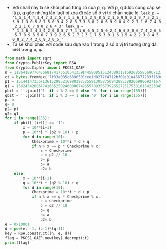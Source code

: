 - Với chall này ta sẽ khôi phục từng số của  p, q. Với p, q được cung cấp sẽ là  p, q gốc nhưng lần lượt bị xóa đi các số ở vị trí chẵn hoặc lẻ.
`leak_p = '1_5_1_4_4_1_4_7_3_3_5_7_1_3_6_1_5_2_9_8_5_2_1_6_9_8_0_3_9_7_5_2_5_5_9_1_3_0_5_8_7_5_0_9_4_2_8_8_7_3_8_8_2_0_6_9_9_0_6_9_2_7_1_6_7_4_0_2_2_1_6_7_9_0_2_6_4_3'
leak_q = '_1_5_6_2_4_3_4_2_0_0_5_7_7_4_1_6_6_5_2_5_0_2_4_6_0_8_0_6_7_4_2_6_5_5_7_0_9_3_5_6_7_3_9_2_6_5_2_7_2_3_1_7_5_3_0_1_6_1_5_4_2_2_3_8_4_5_0_8_2_7_4_2_6_9_3_0_5_'`
- Ta sẽ khôi phục với code sau dựa vào 1 trong 2 số ở vị trí tương ứng đã biết trong  p, q.
```Python
from math import sqrt
from Crypto.PublicKey import RSA
from Crypto.Cipher import PKCS1_OAEP
n = 118641897764566817417551054135914458085151243893181692085585606712347004549784923154978949512746946759125187896834583143236980760760749398862405478042140850200893707709475167551056980474794729592748211827841494511437980466936302569013868048998752111754493558258605042130232239629213049847684412075111663446003
ct = bytes.fromhex('7f33a035c6390508cee1d0277f4712bf01a01a46677233f16387fae072d07bdee4f535b0bd66efa4f2475dc8515696cbc4bc2280c20c93726212695d770b0a8295e2bacbd6b59487b329cc36a5516567b948fed368bf02c50a39e6549312dc6badfef84d4e30494e9ef0a47bd97305639c875b16306fcd91146d3d126c1ea476')
p1 = 151441473357136152985216980397525591305875094288738820699069271674022167902643
q1 = 15624342005774166525024608067426557093567392652723175301615422384508274269305
pbit = ''.join(['1' if i % 2 == 0 else '0' for i in range(155)])
qbit = ''.join(['1' if i % 2 == 1 else '0' for i in range(155)])
p= 0
q= 0
p2= p1
q2= q1
for i in range(155):
    if pbit[-(i+1)] == '1':
        x = 10**(i+1)
        p = 10**i * (p2 % 10) + p
        for d in range(10):
            Checkprime = 10**i * d + q
            if n % x == p * Checkprime % x:
                a = Checkprime
                b = p2 // 10
                p= p
                q= a
                p2= b
    else:
        x = 10**(i+1)
        q = 10**i * (q2 % 10) + q
        for d in range(10):
            Checkprime = 10**i * d + p
            if n % x == q * Checkprime % x:
                a = Checkprime
                b = q2 // 10
                q= q
                p= a
                q2= b
e = 0x10001
d = pow(e, -1, (p-1)*(q-1))
key = RSA.construct((n, e, d))
flag = PKCS1_OAEP.new(key).decrypt(ct)
print(flag)
``` 
